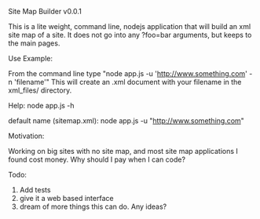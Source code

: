 Site Map Builder v0.0.1

This is a lite weight, command line, nodejs application that will build an xml site map of a site. It does not go into any ?foo=bar arguments, but keeps to the main pages.

Use Example:

From the command line type "node app.js -u 'http://www.something.com' -n 'filename'" This will create an .xml document with your filename in the xml_files/ directory.

Help:
node app.js -h

default name (sitemap.xml):
node app.js -u "http://www.something.com"


Motivation:

Working on big sites with no site map, and most site map applications I found cost money. Why should I pay when I can code?

Todo:

  1) Add tests<br/>
  2) give it a web based interface<br/>
  3) dream of more things this can do. Any ideas?</br>
